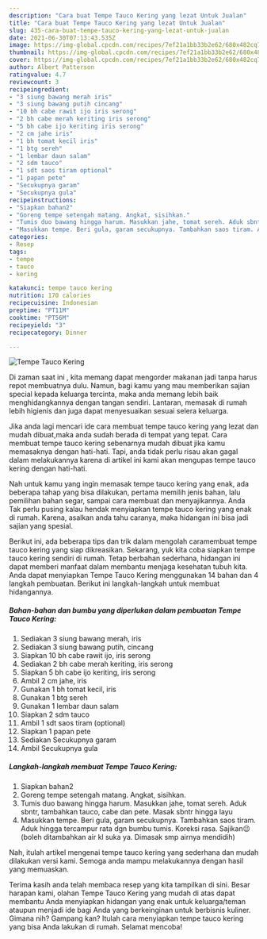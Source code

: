 ```yaml
---
description: "Cara buat Tempe Tauco Kering yang lezat Untuk Jualan"
title: "Cara buat Tempe Tauco Kering yang lezat Untuk Jualan"
slug: 435-cara-buat-tempe-tauco-kering-yang-lezat-untuk-jualan
date: 2021-06-30T07:13:43.535Z
image: https://img-global.cpcdn.com/recipes/7ef21a1bb33b2e62/680x482cq70/tempe-tauco-kering-foto-resep-utama.jpg
thumbnail: https://img-global.cpcdn.com/recipes/7ef21a1bb33b2e62/680x482cq70/tempe-tauco-kering-foto-resep-utama.jpg
cover: https://img-global.cpcdn.com/recipes/7ef21a1bb33b2e62/680x482cq70/tempe-tauco-kering-foto-resep-utama.jpg
author: Albert Patterson
ratingvalue: 4.7
reviewcount: 3
recipeingredient:
- "3 siung bawang merah iris"
- "3 siung bawang putih cincang"
- "10 bh cabe rawit ijo iris serong"
- "2 bh cabe merah keriting iris serong"
- "5 bh cabe ijo keriting iris serong"
- "2 cm jahe iris"
- "1 bh tomat kecil iris"
- "1 btg sereh"
- "1 lembar daun salam"
- "2 sdm tauco"
- "1 sdt saos tiram optional"
- "1 papan pete"
- "Secukupnya garam"
- "Secukupnya gula"
recipeinstructions:
- "Siapkan bahan2"
- "Goreng tempe setengah matang. Angkat, sisihkan."
- "Tumis duo bawang hingga harum. Masukkan jahe, tomat sereh. Aduk sbntr, tambahkan tauco, cabe dan pete. Masak sbntr hingga layu"
- "Masukkan tempe. Beri gula, garam secukupnya. Tambahkan saos tiram. Aduk hingga tercampur rata dgn bumbu tumis. Koreksi rasa. Sajikan😉 (boleh ditambahkan air kl suka ya. Dimasak smp airnya mendidih)"
categories:
- Resep
tags:
- tempe
- tauco
- kering

katakunci: tempe tauco kering 
nutrition: 170 calories
recipecuisine: Indonesian
preptime: "PT11M"
cooktime: "PT56M"
recipeyield: "3"
recipecategory: Dinner

---
```



![Tempe Tauco Kering](https://img-global.cpcdn.com/recipes/7ef21a1bb33b2e62/680x482cq70/tempe-tauco-kering-foto-resep-utama.jpg)

Di zaman  saat ini , kita memang dapat mengorder makanan jadi tanpa harus repot membuatnya dulu. Namun, bagi kamu yang mau memberikan sajian special kepada keluarga tercinta, maka anda memang lebih baik menghidangkannya dengan tangan sendiri. Lantaran, memasak di rumah lebih higienis dan juga dapat menyesuaikan sesuai selera keluarga.

Jika anda lagi mencari ide cara membuat tempe tauco kering yang lezat dan mudah dibuat,maka anda sudah berada di tempat yang tepat. Cara membuat tempe tauco kering  sebenarnya mudah dibuat jika kamu memasaknya dengan hati-hati. Tapi, anda tidak perlu risau akan gagal dalam melakukannya 
karena di artikel ini kami akan mengupas tempe tauco kering dengan hati-hati.  



Nah untuk kamu yang ingin memasak tempe tauco kering yang enak, ada beberapa tahap yang bisa dilakukan, pertama memilih jenis bahan, lalu pemilihan bahan segar, sampai cara membuat dan menyajikannya. Anda Tak perlu pusing kalau hendak menyiapkan tempe tauco kering yang enak di rumah. Karena, asalkan anda  tahu caranya, maka hidangan ini bisa jadi sajian yang spesial.

Berikut ini, ada beberapa tips dan trik dalam mengolah caramembuat tempe tauco kering yang siap dikreasikan. Sekarang, yuk kita coba siapkan tempe tauco kering sendiri di rumah. Tetap berbahan sederhana, hidangan ini dapat memberi manfaat dalam membantu menjaga kesehatan tubuh kita. Anda dapat menyiapkan Tempe Tauco Kering menggunakan 14 bahan dan 4 langkah pembuatan. Berikut ini langkah-langkah untuk membuat hidangannya.

<!--inarticleads1-->

##### Bahan-bahan dan bumbu yang diperlukan dalam pembuatan Tempe Tauco Kering:

1. Sediakan 3 siung bawang merah, iris
1. Sediakan 3 siung bawang putih, cincang
1. Siapkan 10 bh cabe rawit ijo, iris serong
1. Sediakan 2 bh cabe merah keriting, iris serong
1. Siapkan 5 bh cabe ijo keriting, iris serong
1. Ambil 2 cm jahe, iris
1. Gunakan 1 bh tomat kecil, iris
1. Gunakan 1 btg sereh
1. Gunakan 1 lembar daun salam
1. Siapkan 2 sdm tauco
1. Ambil 1 sdt saos tiram (optional)
1. Siapkan 1 papan pete
1. Sediakan Secukupnya garam
1. Ambil Secukupnya gula




<!--inarticleads2-->

##### Langkah-langkah membuat Tempe Tauco Kering:

1. Siapkan bahan2
1. Goreng tempe setengah matang. Angkat, sisihkan.
1. Tumis duo bawang hingga harum. Masukkan jahe, tomat sereh. Aduk sbntr, tambahkan tauco, cabe dan pete. Masak sbntr hingga layu
1. Masukkan tempe. Beri gula, garam secukupnya. Tambahkan saos tiram. Aduk hingga tercampur rata dgn bumbu tumis. Koreksi rasa. Sajikan😉 (boleh ditambahkan air kl suka ya. Dimasak smp airnya mendidih)




Nah, itulah artikel mengenai  tempe tauco kering  yang sederhana dan mudah dilakukan versi kami. Semoga anda mampu melakukannya dengan hasil yang memuaskan. 

Terima kasih anda telah membaca resep yang kita tampilkan di sini. Besar harapan kami, olahan  Tempe Tauco Kering yang mudah di atas dapat membantu Anda menyiapkan hidangan yang enak untuk keluarga/teman ataupun menjadi ide bagi Anda yang berkeinginan untuk berbisnis kuliner. Gimana nih? Gampang kan? Itulah cara menyiapkan tempe tauco kering yang bisa Anda lakukan di rumah. Selamat mencoba!


